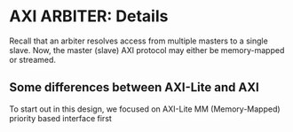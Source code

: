 # AXI ARBITER:  Details

Recall that an arbiter resolves access from multiple masters to a single slave.  Now, the master (slave) AXI protocol may either be memory-mapped or streamed.  

## Some differences between AXI-Lite and AXI

To start out in this design, we focused on AXI-Lite MM (Memory-Mapped) priority based interface first


